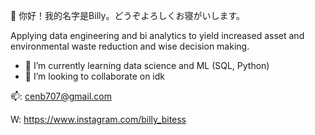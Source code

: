 👋 你好！我的名字是Billy。どうぞよろしくお寝がいします。

Applying data engineering and bi analytics to yield increased asset and environmental waste reduction
and wise decision making.
- 🌱 I’m currently learning data science and ML (SQL, Python)
- 💞️ I’m looking to collaborate on idk





📫: cenb707@gmail.com

W: https://www.instagram.com/billy_bitess

<!---
bcen707/bcen707 is a ✨ special ✨ repository because its `README.md` (this file) appears on your GitHub profile.
You can click the Preview link to take a look at your changes.
--->
